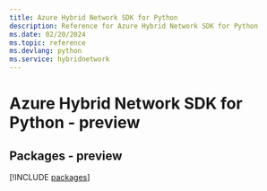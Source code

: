 ```yaml
---
title: Azure Hybrid Network SDK for Python
description: Reference for Azure Hybrid Network SDK for Python
ms.date: 02/20/2024
ms.topic: reference
ms.devlang: python
ms.service: hybridnetwork
---
```

# Azure Hybrid Network SDK for Python - preview
## Packages - preview
[!INCLUDE [packages](hybrid-network-index.md)]